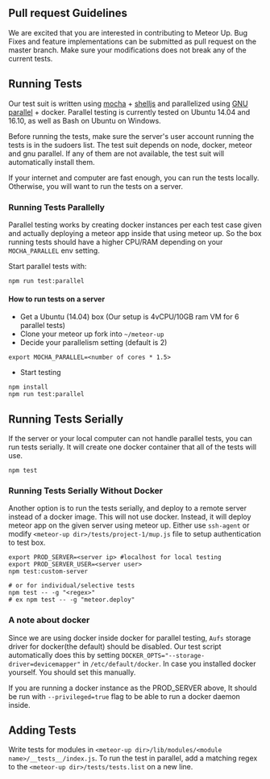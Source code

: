 ## Pull request Guidelines

We are excited that you are interested in contributing to Meteor Up. Bug Fixes and feature implementations can be submitted as pull request on the master branch. Make sure your modifications does not break any of the current tests.

## Running Tests
Our test suit is written using [mocha](https://mochajs.org/) + [shelljs](https://github.com/shelljs/shelljs) and parallelized using [GNU parallel](http://www.gnu.org/software/parallel/) + docker. Parallel testing is currently tested on Ubuntu 14.04 and 16.10, as well as Bash on Ubuntu on Windows.

Before running the tests, make sure the server's user account running the tests is in the sudoers list. The test suit depends on node, docker, meteor and gnu parallel. If any of them are not available, the test suit will automatically install them.

If your internet and computer are fast enough, you can run the tests locally. Otherwise, you will want to run the tests on a server.

### Running Tests Parallelly
Parallel testing works by creating docker instances per each test case given and actually deploying a meteor app inside that using meteor up. So the box running tests should have a higher CPU/RAM depending on your `MOCHA_PARALLEL` env setting.

Start parallel tests with:
```
npm run test:parallel
```

#### How to run tests on a server

* Get a Ubuntu (14.04) box (Our setup is 4vCPU/10GB ram VM for 6 parallel tests)
* Clone your meteor up fork into `~/meteor-up`
* Decide your parallelism setting (default is 2)
```
export MOCHA_PARALLEL=<number of cores * 1.5>
```
* Start testing
```
npm install
npm run test:parallel
```

## Running Tests Serially
If the server or your local computer can not handle parallel tests, you can run tests serially. It will create one docker container that all of the tests will use.
```
npm test
```

### Running Tests Serially Without Docker

Another option is to run the tests serially, and deploy to a remote server instead of a docker image. This will not use docker. Instead, it will deploy meteor app on the given server using meteor up. Either use `ssh-agent` or modify `<meteor-up dir>/tests/project-1/mup.js` file to setup authentication to test box.
```
export PROD_SERVER=<server ip> #localhost for local testing
export PROD_SERVER_USER=<server user>
npm test:custom-server

# or for individual/selective tests
npm test -- -g "<regex>"
# ex npm test -- -g "meteor.deploy"
```

### A note about docker

Since we are using docker inside docker for parallel testing, `Aufs` storage driver for docker(the default) should be disabled. Our test script automatically does this by setting `DOCKER_OPTS="--storage-driver=devicemapper"` in `/etc/default/docker`. In case you installed docker yourself. You should set this manually.

If you are running a docker instance as the PROD_SERVER above, It should be run with `--privileged=true` flag to be able to run a docker daemon inside.


## Adding Tests
Write tests for modules in `<meteor-up dir>/lib/modules/<module name>/__tests__/index.js`.
To run the test in parallel, add a matching regex to the `<meteor-up dir>/tests/tests.list` on a new line.

